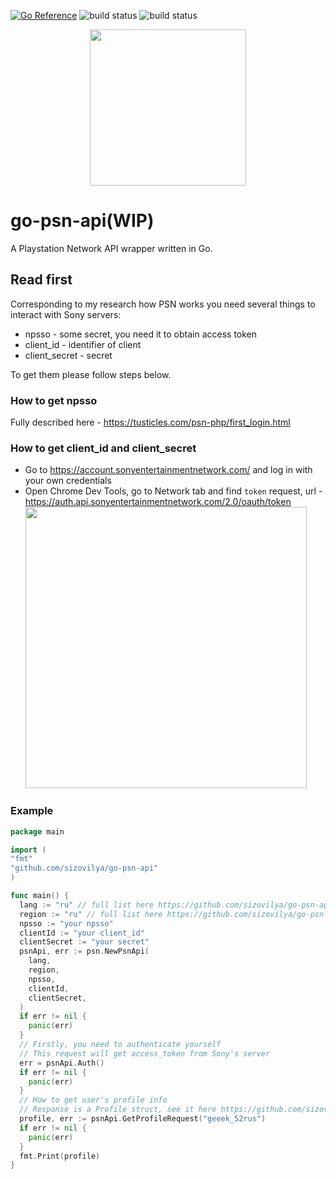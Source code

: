 [![Go Reference](https://pkg.go.dev/badge/github.com/sizovilya/go-psn-api.svg)](https://pkg.go.dev/github.com/sizovilya/go-psn-api)
![build status](https://github.com/sizovilya/go-psn-api/actions/workflows/go.yml/badge.svg?branch=main)
![build status](https://github.com/sizovilya/go-psn-api/actions/workflows/golangci-lint.yml/badge.svg?branch=main)
<p align="center"><img src="assets/gopher_ps_gamer.png" width="250"></p>

# go-psn-api(WIP)
A Playstation Network API wrapper written in Go.
## Read first
Corresponding to my research how PSN works you need several things to interact with Sony servers:  
- npsso - some secret, you need it to obtain access token
- client_id - identifier of client
- client_secret - secret  

To get them please follow steps below.  
### How to get npsso  
Fully described here - https://tusticles.com/psn-php/first_login.html
### How to get client_id and client_secret
- Go to https://account.sonyentertainmentnetwork.com/ and log in with your own credentials
- Open Chrome Dev Tools, go to Network tab and find `token` request, url - https://auth.api.sonyentertainmentnetwork.com/2.0/oauth/token  
  <img src="assets/screen.png" width="450">
### Example    
```go
package main

import (
"fmt"
"github.com/sizovilya/go-psn-api"
)

func main() {
  lang := "ru" // full list here https://github.com/sizovilya/go-psn-api/blob/main/langs.go
  region := "ru" // full list here https://github.com/sizovilya/go-psn-api/blob/main/regions.go
  npsso := "your npsso"
  clientId := "your client_id"
  clientSecret := "your secret"
  psnApi, err := psn.NewPsnApi(
    lang,
    region,
    npsso,
    clientId,
    clientSecret,
  )
  if err != nil {
    panic(err)
  }
  // Firstly, you need to authenticate yourself
  // This request will get access_token from Sony's server
  err = psnApi.Auth()
  if err != nil {
    panic(err)
  }
  // How to get user's profile info
  // Response is a Profile struct, see it here https://github.com/sizovilya/go-psn-api/blob/main/profile.go 
  profile, err := psnApi.GetProfileRequest("geeek_52rus")
  if err != nil {
    panic(err)
  }
  fmt.Print(profile)
}
```